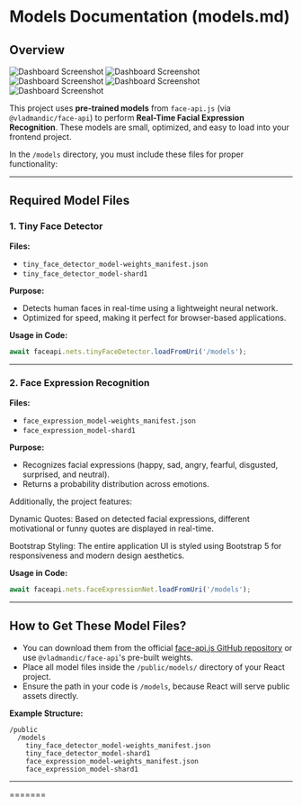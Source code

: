 
# Models Documentation (models.md)

## Overview

![Dashboard Screenshot](images/Screenshot%202025-04-26%20at%208.38.29 PM.png)
![Dashboard Screenshot](images/Screenshot%202025-04-26%20at%208.38.39 PM.png)
![Dashboard Screenshot](images/Screenshot%202025-04-26%20at%208.38.57 PM.png)
![Dashboard Screenshot](images/Screenshot%202025-04-26%20at%208.41.31 PM.png)
![Dashboard Screenshot](images/Screenshot%202025-04-26%20at%208.42.32 PM.png)

This project uses **pre-trained models** from `face-api.js` (via `@vladmandic/face-api`) to perform **Real-Time Facial Expression Recognition**. These models are small, optimized, and easy to load into your frontend project.

In the `/models` directory, you must include these files for proper functionality:

---

## Required Model Files

### 1. Tiny Face Detector

**Files:**

- `tiny_face_detector_model-weights_manifest.json`
- `tiny_face_detector_model-shard1`

**Purpose:**

- Detects human faces in real-time using a lightweight neural network.
- Optimized for speed, making it perfect for browser-based applications.

**Usage in Code:**

```javascript
await faceapi.nets.tinyFaceDetector.loadFromUri('/models');
```

---

### 2. Face Expression Recognition

**Files:**

- `face_expression_model-weights_manifest.json`
- `face_expression_model-shard1`

**Purpose:**

- Recognizes facial expressions (happy, sad, angry, fearful, disgusted, surprised, and neutral).
- Returns a probability distribution across emotions.

Additionally, the project features:

Dynamic Quotes: Based on detected facial expressions, different motivational or funny quotes are displayed in real-time.

Bootstrap Styling: The entire application UI is styled using Bootstrap 5 for responsiveness and modern design aesthetics.

**Usage in Code:**

```javascript
await faceapi.nets.faceExpressionNet.loadFromUri('/models');
```

---

## How to Get These Model Files?

- You can download them from the official [face-api.js GitHub repository](https://github.com/justadudewhohacks/face-api.js) or use `@vladmandic/face-api`'s pre-built weights.
- Place all model files inside the `/public/models/` directory of your React project.
- Ensure the path in your code is `/models`, because React will serve public assets directly.

**Example Structure:**

```
/public
  /models
    tiny_face_detector_model-weights_manifest.json
    tiny_face_detector_model-shard1
    face_expression_model-weights_manifest.json
    face_expression_model-shard1
```

---





=======



